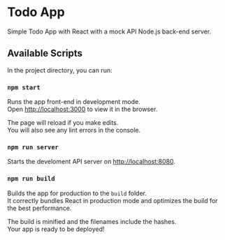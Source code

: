 # Todo App

Simple Todo App with React with a mock API Node.js back-end server.

## Available Scripts

In the project directory, you can run:

### `npm start`

Runs the app front-end in development mode.<br>
Open [http://localhost:3000](http://localhost:3000) to view it in the browser.

The page will reload if you make edits.<br>
You will also see any lint errors in the console.

### `npm run server`

Starts the develoment API server on [http://localhost:8080](http://localhost:8080).

### `npm run build`

Builds the app for production to the `build` folder.<br>
It correctly bundles React in production mode and optimizes the build for the best performance.

The build is minified and the filenames include the hashes.<br>
Your app is ready to be deployed!
